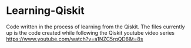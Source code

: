 # Learning-Qiskit
Code written in the process of learning from the Qiskit. 
The files currently up is the code created while following the Qiskit youtube video series https://www.youtube.com/watch?v=a1NZC5rqQD8&t=8s
